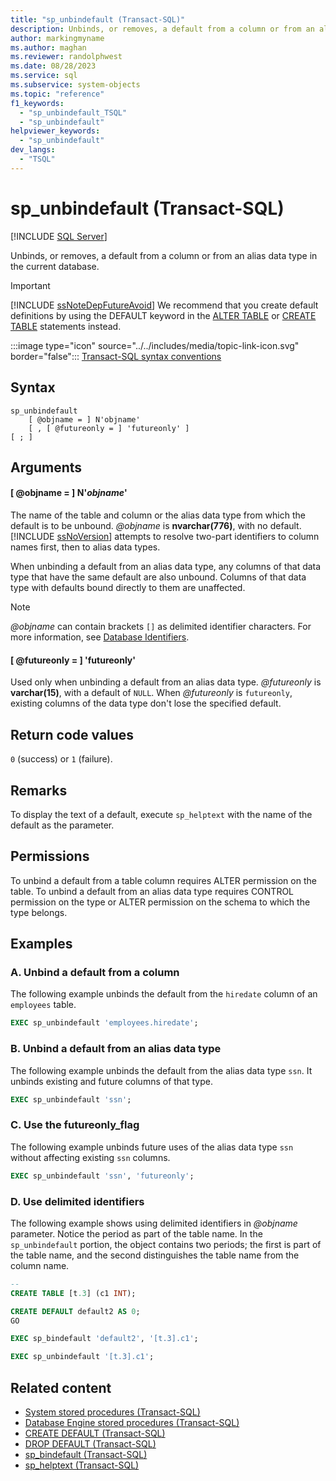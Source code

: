 ```yaml
---
title: "sp_unbindefault (Transact-SQL)"
description: Unbinds, or removes, a default from a column or from an alias data type in the current database.
author: markingmyname
ms.author: maghan
ms.reviewer: randolphwest
ms.date: 08/28/2023
ms.service: sql
ms.subservice: system-objects
ms.topic: "reference"
f1_keywords:
  - "sp_unbindefault_TSQL"
  - "sp_unbindefault"
helpviewer_keywords:
  - "sp_unbindefault"
dev_langs:
  - "TSQL"
---
```

# sp_unbindefault (Transact-SQL)

[!INCLUDE [SQL Server](../../includes/applies-to-version/sqlserver.md)]

Unbinds, or removes, a default from a column or from an alias data type in the current database.

> [!IMPORTANT]  
> [!INCLUDE [ssNoteDepFutureAvoid](../../includes/ssnotedepfutureavoid-md.md)] We recommend that you create default definitions by using the DEFAULT keyword in the [ALTER TABLE](../../t-sql/statements/alter-table-transact-sql.md) or [CREATE TABLE](../../t-sql/statements/create-table-transact-sql.md) statements instead.

:::image type="icon" source="../../includes/media/topic-link-icon.svg" border="false"::: [Transact-SQL syntax conventions](../../t-sql/language-elements/transact-sql-syntax-conventions-transact-sql.md)

## Syntax

```syntaxsql
sp_unbindefault
    [ @objname = ] N'objname'
    [ , [ @futureonly = ] 'futureonly' ]
[ ; ]
```

## Arguments

#### [ @objname = ] N'*objname*'

The name of the table and column or the alias data type from which the default is to be unbound. *@objname* is **nvarchar(776)**, with no default. [!INCLUDE [ssNoVersion](../../includes/ssnoversion-md.md)] attempts to resolve two-part identifiers to column names first, then to alias data types.

When unbinding a default from an alias data type, any columns of that data type that have the same default are also unbound. Columns of that data type with defaults bound directly to them are unaffected.

> [!NOTE]  
> *@objname* can contain brackets `[]` as delimited identifier characters. For more information, see [Database Identifiers](../databases/database-identifiers.md).

#### [ @futureonly = ] 'futureonly'

Used only when unbinding a default from an alias data type. *@futureonly* is **varchar(15)**, with a default of `NULL`. When *@futureonly* is `futureonly`, existing columns of the data type don't lose the specified default.

## Return code values

`0` (success) or `1` (failure).

## Remarks

To display the text of a default, execute `sp_helptext` with the name of the default as the parameter.

## Permissions

To unbind a default from a table column requires ALTER permission on the table. To unbind a default from an alias data type requires CONTROL permission on the type or ALTER permission on the schema to which the type belongs.

## Examples

### A. Unbind a default from a column

The following example unbinds the default from the `hiredate` column of an `employees` table.

```sql
EXEC sp_unbindefault 'employees.hiredate';
```

### B. Unbind a default from an alias data type

The following example unbinds the default from the alias data type `ssn`. It unbinds existing and future columns of that type.

```sql
EXEC sp_unbindefault 'ssn';
```

### C. Use the futureonly_flag

The following example unbinds future uses of the alias data type `ssn` without affecting existing `ssn` columns.

```sql
EXEC sp_unbindefault 'ssn', 'futureonly';
```

### D. Use delimited identifiers

The following example shows using delimited identifiers in *@objname* parameter. Notice the period as part of the table name. In the `sp_unbindefault` portion, the object contains two periods; the first is part of the table name, and the second distinguishes the table name from the column name.

```sql
-- 
CREATE TABLE [t.3] (c1 INT);

CREATE DEFAULT default2 AS 0;
GO

EXEC sp_bindefault 'default2', '[t.3].c1';

EXEC sp_unbindefault '[t.3].c1';
```

## Related content

- [System stored procedures (Transact-SQL)](system-stored-procedures-transact-sql.md)
- [Database Engine stored procedures (Transact-SQL)](database-engine-stored-procedures-transact-sql.md)
- [CREATE DEFAULT (Transact-SQL)](../../t-sql/statements/create-default-transact-sql.md)
- [DROP DEFAULT (Transact-SQL)](../../t-sql/statements/drop-default-transact-sql.md)
- [sp_bindefault (Transact-SQL)](sp-bindefault-transact-sql.md)
- [sp_helptext (Transact-SQL)](sp-helptext-transact-sql.md)
